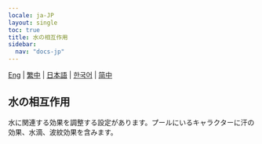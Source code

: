 ```yaml
---
locale: ja-JP
layout: single
toc: true
title: 水の相互作用
sidebar:
  nav: "docs-jp"
---
```

[Eng](/dancexr/features/water_interaction) | [繁中](/tw/dancexr/features/water_interaction) | [日本語](/jp/dancexr/features/water_interaction) | [한국어](/kr/dancexr/features/water_interaction) | [简中](/zh/dancexr/features/water_interaction)

## 水の相互作用
水に関連する効果を調整する設定があります。プールにいるキャラクターに汗の効果、水滴、波紋効果を含みます。